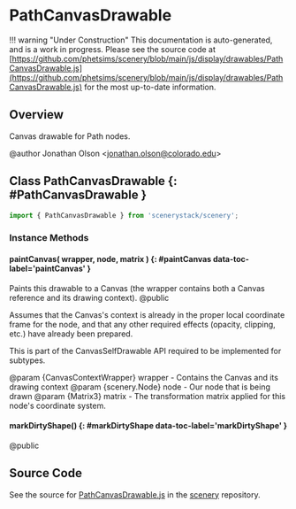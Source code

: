 # PathCanvasDrawable

!!! warning "Under Construction"
    This documentation is auto-generated, and is a work in progress. Please see the source code at
    [https://github.com/phetsims/scenery/blob/main/js/display/drawables/PathCanvasDrawable.js](https://github.com/phetsims/scenery/blob/main/js/display/drawables/PathCanvasDrawable.js) for the most up-to-date information.

## Overview

Canvas drawable for Path nodes.

@author Jonathan Olson &lt;jonathan.olson@colorado.edu&gt;

## Class PathCanvasDrawable {: #PathCanvasDrawable }


```js
import { PathCanvasDrawable } from 'scenerystack/scenery';
```
### Instance Methods

#### paintCanvas( wrapper, node, matrix ) {: #paintCanvas data-toc-label='paintCanvas' }

Paints this drawable to a Canvas (the wrapper contains both a Canvas reference and its drawing context).
@public

Assumes that the Canvas's context is already in the proper local coordinate frame for the node, and that any
other required effects (opacity, clipping, etc.) have already been prepared.

This is part of the CanvasSelfDrawable API required to be implemented for subtypes.

@param {CanvasContextWrapper} wrapper - Contains the Canvas and its drawing context
@param {scenery.Node} node - Our node that is being drawn
@param {Matrix3} matrix - The transformation matrix applied for this node's coordinate system.

#### markDirtyShape() {: #markDirtyShape data-toc-label='markDirtyShape' }

@public



## Source Code

See the source for [PathCanvasDrawable.js](https://github.com/phetsims/scenery/blob/main/js/display/drawables/PathCanvasDrawable.js) in the [scenery](https://github.com/phetsims/scenery) repository.
